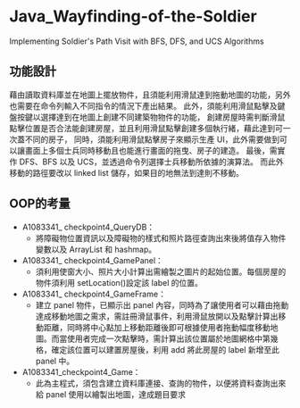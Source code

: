 # Java_Wayfinding-of-the-Soldier
Implementing Soldier's Path Visit with BFS, DFS, and UCS Algorithms

## 功能設計
藉由讀取資料庫並在地圖上擺放物件，且須能利用滑鼠達到拖動地圖的功能，另外也需要在命令列輸入不同指令的情況下產出結果。
此外，須能利用滑鼠點擊及鍵盤按鍵以選擇達到在地圖上創建不同建築物物件的功能，
創建房屋時需判斷滑鼠點擊位置是否合法能創建房屋，並且利用滑鼠點擊創建多個執行緒，藉此達到可一次蓋不同的房子，
同時，須能利用滑鼠點擊房子來顯示生產 UI，此外需要做到可以讓畫面上多個士兵同時移動且也能進行畫面的拖曳、房子的建造。
最後，需實作 DFS、BFS 以及 UCS，並透過命令列選擇士兵移動所依據的演算法。
而此外移動的路徑要改以 linked list 儲存，如果目的地無法到達則不移動。

## OOP的考量
* A1083341_ checkpoint4_QueryDB：
  * 將障礙物位置資訊以及障礙物的樣式和照片路徑查詢出來後將值存入物件變數以及 ArrayList 和 hashmap。
* A1083341_ checkpoint4_GamePanel：
  * 須利用使窗大小、照片大小計算出需繪製之圖片的起始位置。每個房屋的物件須利用 setLocation()設定該 label 的位置。
* A1083341_ checkpoint4_GameFrame：
  * 建立 panel 物件，已顯示出 panel 內容，同時為了讓使用者可以藉由拖動達成移動地圖之需求，需註冊滑鼠事件，利用滑鼠放開以及點擊計算出移動距離，同時將中心點加上移動距離後即可根據使用者拖動幅度移動地圖。而當使用者完成一次點擊時，需計算出該位置屬於地圖網格中第幾格，確定該位置可以建置房屋後，利用 add 將此房屋的 label 新增至此panel 中。
* A1083341_checkpoint4_Game：
  * 此為主程式，須包含建立資料庫連接、查詢的物件，以便將資料查詢出來給 panel 使用以繪製出地圖，達成題目要求
